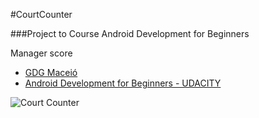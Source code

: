 #CourtCounter

###Project to Course Android Development for Beginners

Manager score

* [GDG Maceió](https://developers.google.com/groups/chapter/105591078626334574818/ "GDG Maceió")
* [Android Development for Beginners - UDACITY](https://www.udacity.com/course/viewer#!/c-ud837 "Android Development for Beginners - UDACITY")

![Court Counter](http://rlv.zcache.com/will_code_for_food_android_software_developer_ringer_coffee_mug-r2873da4b37f549d2bb521de14b7ed7e5_x7jpd_8byvr_324.jpg "Court Counter")
